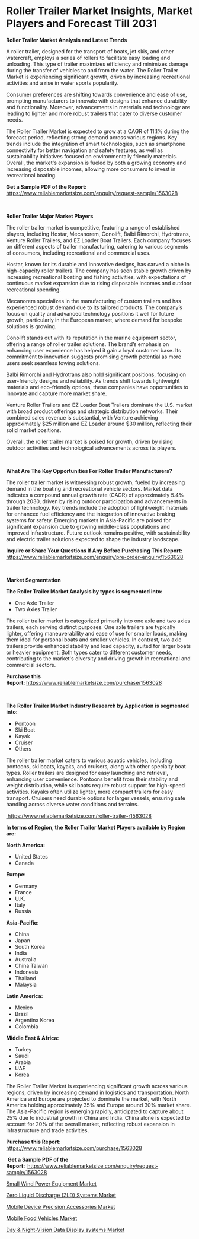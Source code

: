 <p><h1>Roller Trailer Market Insights, Market Players and Forecast Till 2031</h1></p><p><strong>Roller Trailer Market Analysis and Latest Trends</strong></p>
<p><p>A roller trailer, designed for the transport of boats, jet skis, and other watercraft, employs a series of rollers to facilitate easy loading and unloading. This type of trailer maximizes efficiency and minimizes damage during the transfer of vehicles to and from the water. The Roller Trailer Market is experiencing significant growth, driven by increasing recreational activities and a rise in water sports popularity. </p><p>Consumer preferences are shifting towards convenience and ease of use, prompting manufacturers to innovate with designs that enhance durability and functionality. Moreover, advancements in materials and technology are leading to lighter and more robust trailers that cater to diverse customer needs. </p><p>The Roller Trailer Market is expected to grow at a CAGR of 11.1% during the forecast period, reflecting strong demand across various regions. Key trends include the integration of smart technologies, such as smartphone connectivity for better navigation and safety features, as well as sustainability initiatives focused on environmentally friendly materials. Overall, the market's expansion is fueled by both a growing economy and increasing disposable incomes, allowing more consumers to invest in recreational boating.</p></p>
<p><strong>Get a Sample PDF of the Report:&nbsp;</strong> <a href="https://www.reliablemarketsize.com/enquiry/request-sample/1563028?utm_campaign=1814&utm_medium=2&utm_source=Github&utm_content=ia&utm_term=01112024&utm_id=roller-trailer">https://www.reliablemarketsize.com/enquiry/request-sample/1563028</a></p>
<p>&nbsp;</p>
<p><strong>Roller Trailer Major Market Players</strong></p>
<p><p>The roller trailer market is competitive, featuring a range of established players, including Hostar, Mecanorem, Conolift, Balbi Rimorchi, Hydrotrans, Venture Roller Trailers, and EZ Loader Boat Trailers. Each company focuses on different aspects of trailer manufacturing, catering to various segments of consumers, including recreational and commercial uses.</p><p>Hostar, known for its durable and innovative designs, has carved a niche in high-capacity roller trailers. The company has seen stable growth driven by increasing recreational boating and fishing activities, with expectations of continuous market expansion due to rising disposable incomes and outdoor recreational spending.</p><p>Mecanorem specializes in the manufacturing of custom trailers and has experienced robust demand due to its tailored products. The company’s focus on quality and advanced technology positions it well for future growth, particularly in the European market, where demand for bespoke solutions is growing.</p><p>Conolift stands out with its reputation in the marine equipment sector, offering a range of roller trailer solutions. The brand’s emphasis on enhancing user experience has helped it gain a loyal customer base. Its commitment to innovation suggests promising growth potential as more users seek seamless towing solutions.</p><p>Balbi Rimorchi and Hydrotrans also hold significant positions, focusing on user-friendly designs and reliability. As trends shift towards lightweight materials and eco-friendly options, these companies have opportunities to innovate and capture more market share.</p><p>Venture Roller Trailers and EZ Loader Boat Trailers dominate the U.S. market with broad product offerings and strategic distribution networks. Their combined sales revenue is substantial, with Venture achieving approximately $25 million and EZ Loader around $30 million, reflecting their solid market positions.</p><p>Overall, the roller trailer market is poised for growth, driven by rising outdoor activities and technological advancements across its players.</p></p>
<p>&nbsp;</p>
<p><strong>What Are The Key Opportunities For Roller Trailer Manufacturers?</strong></p>
<p><p>The roller trailer market is witnessing robust growth, fueled by increasing demand in the boating and recreational vehicle sectors. Market data indicates a compound annual growth rate (CAGR) of approximately 5.4% through 2030, driven by rising outdoor participation and advancements in trailer technology. Key trends include the adoption of lightweight materials for enhanced fuel efficiency and the integration of innovative braking systems for safety. Emerging markets in Asia-Pacific are poised for significant expansion due to growing middle-class populations and improved infrastructure. Future outlook remains positive, with sustainability and electric trailer solutions expected to shape the industry landscape.</p></p>
<p><strong>Inquire or Share Your Questions If Any Before Purchasing This Report:</strong> <a href="https://www.reliablemarketsize.com/enquiry/pre-order-enquiry/1563028?utm_campaign=1814&utm_medium=2&utm_source=Github&utm_content=ia&utm_term=01112024&utm_id=roller-trailer">https://www.reliablemarketsize.com/enquiry/pre-order-enquiry/1563028</a></p>
<p>&nbsp;</p>
<p><strong>Market Segmentation</strong></p>
<p><strong>The Roller Trailer Market Analysis by types is segmented into:</strong></p>
<p><ul><li>One Axle Trailer</li><li>Two Axles Trailer</li></ul></p>
<p><p>The roller trailer market is categorized primarily into one axle and two axles trailers, each serving distinct purposes. One axle trailers are typically lighter, offering maneuverability and ease of use for smaller loads, making them ideal for personal boats and smaller vehicles. In contrast, two axle trailers provide enhanced stability and load capacity, suited for larger boats or heavier equipment. Both types cater to different customer needs, contributing to the market's diversity and driving growth in recreational and commercial sectors.</p></p>
<p><strong>Purchase this Report:&nbsp;</strong><a href="https://www.reliablemarketsize.com/purchase/1563028?utm_campaign=1814&utm_medium=2&utm_source=Github&utm_content=ia&utm_term=01112024&utm_id=roller-trailer">https://www.reliablemarketsize.com/purchase/1563028</a></p>
<p>&nbsp;</p>
<p><strong>The Roller Trailer Market Industry Research by Application is segmented into:</strong></p>
<p><ul><li>Pontoon</li><li>Ski Boat</li><li>Kayak</li><li>Cruiser</li><li>Others</li></ul></p>
<p><p>The roller trailer market caters to various aquatic vehicles, including pontoons, ski boats, kayaks, and cruisers, along with other specialty boat types. Roller trailers are designed for easy launching and retrieval, enhancing user convenience. Pontoons benefit from their stability and weight distribution, while ski boats require robust support for high-speed activities. Kayaks often utilize lighter, more compact trailers for easy transport. Cruisers need durable options for larger vessels, ensuring safe handling across diverse water conditions and terrains.</p></p>
<p><a href="https://www.reliablemarketsize.com/roller-trailer-r1563028?utm_campaign=1814&utm_medium=2&utm_source=Github&utm_content=ia&utm_term=01112024&utm_id=roller-trailer">&nbsp;https://www.reliablemarketsize.com/roller-trailer-r1563028</a></p>
<p><strong>In terms of Region, the Roller Trailer Market Players available by Region are:</strong></p>
<p>
    <p> <strong> North America: </strong>
        <ul>
            <li>United States</li>
            <li>Canada</li>
        </ul>
        </p> 
    <p> <strong> Europe: </strong>
        <ul>
            <li>Germany</li>
            <li>France</li>
            <li>U.K.</li>
            <li>Italy</li>
            <li>Russia</li>
        </ul>
        </p> 
    <p> <strong> Asia-Pacific: </strong>
        <ul>
            <li>China</li>
            <li>Japan</li>
            <li>South Korea</li>
            <li>India</li>
            <li>Australia</li>
            <li>China Taiwan</li>
            <li>Indonesia</li>
            <li>Thailand</li>
            <li>Malaysia</li>
        </ul>
        </p> 
    <p> <strong> Latin America: </strong>
        <ul>
            <li>Mexico</li>
            <li>Brazil</li>
            <li>Argentina Korea</li>
            <li>Colombia</li>
        </ul>
        </p> 
    <p> <strong> Middle East & Africa: </strong>
        <ul>
            <li>Turkey</li>
            <li>Saudi</li>
            <li>Arabia</li>
            <li>UAE</li>
            <li>Korea</li>
        </ul>
    </p>
    </p>
<p><p>The Roller Trailer Market is experiencing significant growth across various regions, driven by increasing demand in logistics and transportation. North America and Europe are projected to dominate the market, with North America holding approximately 35% and Europe around 30% market share. The Asia-Pacific region is emerging rapidly, anticipated to capture about 25% due to industrial growth in China and India. China alone is expected to account for 20% of the overall market, reflecting robust expansion in infrastructure and trade activities.</p></p>
<p><strong>Purchase this Report: </strong><a href="https://www.reliablemarketsize.com/purchase/1563028?utm_campaign=1814&utm_medium=2&utm_source=Github&utm_content=ia&utm_term=01112024&utm_id=roller-trailer">https://www.reliablemarketsize.com/purchase/1563028</a></p>
<p>&nbsp;<strong>Get a Sample PDF of the Report:&nbsp;&nbsp;</strong><a href="https://www.reliablemarketsize.com/enquiry/request-sample/1563028?utm_campaign=1814&utm_medium=2&utm_source=Github&utm_content=ia&utm_term=01112024&utm_id=roller-trailer">https://www.reliablemarketsize.com/enquiry/request-sample/1563028</a></p>
<p><strong></strong></p>
<p><p><a href="https://www.linkedin.com/pulse/evolution-small-wind-power-equipment-market-key-shifts-from-6ywoe?utm_campaign=1814&utm_medium=2&utm_source=Github&utm_content=ia&utm_term=01112024&utm_id=roller-trailer">Small Wind Power Equipment Market</a></p><p><a href="https://www.linkedin.com/pulse/zero-liquid-discharge-zld-systems-market-refracting-trends-p4cpe?utm_campaign=1814&utm_medium=2&utm_source=Github&utm_content=ia&utm_term=01112024&utm_id=roller-trailer">Zero Liquid Discharge (ZLD) Systems Market</a></p><p><a href="https://www.linkedin.com/pulse/strategic-market-insights-navigating-global-mobile-device-precision-co28e?utm_campaign=1814&utm_medium=2&utm_source=Github&utm_content=ia&utm_term=01112024&utm_id=roller-trailer">Mobile Device Precision Accessories Market</a></p><p><a href="https://github.com/leonidmsw5y/Market-Research-Report-List-1/blob/main/mobile-food-vehicles-market.md?utm_campaign=1814&utm_medium=2&utm_source=Github&utm_content=ia&utm_term=01112024&utm_id=roller-trailer">Mobile Food Vehicles Market</a></p><p><a href="https://issuu.com/reportprime-2/docs/day-night-vision-data-display-syste_a62408d2fc9d18?utm_campaign=1814&utm_medium=2&utm_source=Github&utm_content=ia&utm_term=01112024&utm_id=roller-trailer">Day & Night-Vision Data Display systems Market</a></p></p>